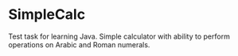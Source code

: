 # SimpleCalc
Test task for learning Java. Simple calculator with ability to perform operations on Arabic and Roman numerals.
